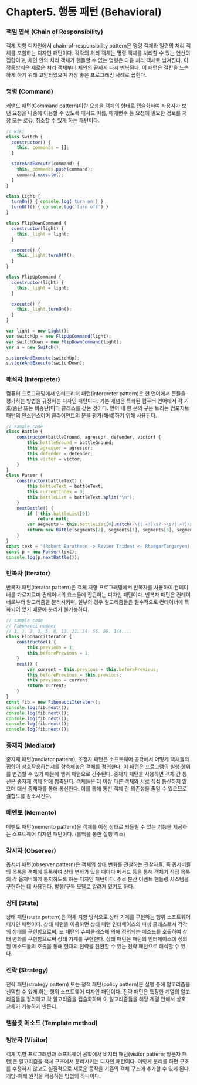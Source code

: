 # Chapter5. 행동 패턴 (Behavioral)

### 책임 연쇄 (Chain of Responsibility)
객체 지향 디자인에서 chain-of-responsibility pattern은 명령 객체와 일련의 처리 객체를 포함하는 디자인 패턴이다. 각각의 처리 객체는 명령 객체를 처리할 수 있는 연산의 집합이고, 체인 안의 처리 객체가 핸들할 수 없는 명령은 다음 처리 객체로 넘겨진다. 이 작동방식은 새로운 처리 객체부터 체인의 끝까지 다시 반복된다.
이 패턴은 결합을 느슨하게 하기 위해 고안되었으며 가장 좋은 프로그래밍 사례로 꼽힌다.  

### 명령 (Command)
커맨드 패턴(Command pattern)이란 요청을 객체의 형태로 캡슐화하여 사용자가 보낸 요청을 나중에 이용할 수 있도록 매서드 이름, 매개변수 등 요청에 필요한 정보를 저장 또는 로깅, 취소할 수 있게 하는 패턴이다.
```js
// wiki
class Switch {
  constructor() {
    this._commands = [];
  }

  storeAndExecute(command) {
    this._commands.push(command);
    command.execute();
  }
}

class Light {
  turnOn() { console.log('turn on') }
  turnOff() { console.log('turn off') }
}

class FlipDownCommand {
  constructor(light) {
    this._light = light;
  }

  execute() {
    this._light.turnOff();
  }
}

class FlipUpCommand {
  constructor(light) {
    this._light = light;
  }

  execute() {
    this._light.turnOn();
  }
}

var light = new Light();
var switchUp = new FlipUpCommand(light);
var switchDown = new FlipDownCommand(light);
var s = new Switch();

s.storeAndExecute(switchUp);
s.storeAndExecute(switchDown);
```

### 해석자 (Interpreter)
컴퓨터 프로그래밍에서 인터프리터 패턴(interpreter pattern)은 한 언어에서 문들을 평가하는 방법을 규정하는 디자인 패턴이다. 기본 개념은 특화된 컴퓨터 언어에서 각 기호(종단 또는 비종단)마다 클래스를 갖는 것이다. 언어 내 한 문의 구문 트리는 컴포지트 패턴의 인스턴스이며 클라이언트의 문을 평가(해석)하기 위해 사용된다.
```js
// sample code
class Battle {
    constructor(battleGround, agressor, defender, victor) {
        this.battleGround = battleGround;
        this.agressor = agressor;
        this.defender = defender;
        this.victor = victor;
    }
}
class Parser {
    constructor(battleText) {
        this.battleText = battleText;
        this.currentIndex = 0;
        this.battleList = battleText.split("\n");
    }
    nextBattle() {
        if (!this.battleList[0])
            return null;
        var segments = this.battleList[0].match(/\((.+?)\s?->\s?(.+?)\s?<-\s?(.+?)\s?->\s?(.+)/);
        return new Battle(segments[2], segments[1], segments[3], segments[4]);
    }
}
const text = "(Robert Baratheon -> Revier Trident <- RhaegarTargaryen) -> Robert Baratheon";
const p = new Parser(text);
console.log(p.nextBattle());
```

### 반복자 (Iterator)
반복자 패턴(iterator pattern)은 객체 지향 프로그래밍에서 반복자를 사용하여 컨테이너를 가로지르며 컨테이너의 요소들에 접근하는 디자인 패턴이다. 반복자 패턴은 컨테이너로부터 알고리즘을 분리시키며, 일부의 경우 알고리즘들은 필수적으로 컨테이너에 특화되어 있기 때문에 분리가 불가능하다.
```js
// sample code
// Fibonacci number
// 1, 1, 2, 3, 5, 8, 13, 21, 34, 55, 89, 144,...
class FibonacciIterator {
    constructor() {
        this.previous = 1;
        this.beforePrevious = 1;
    }
    next() {
        var current = this.previous + this.beforePrevious;
        this.beforePrevious = this.previous;
        this.previous = current;
        return current;
    }
}
const fib = new FibonacciIterator();
console.log(fib.next());
console.log(fib.next());
console.log(fib.next());
console.log(fib.next());
console.log(fib.next());
```

### 중재자 (Mediator)
중자재 패턴(mediator pattern), 조정자 패턴은 소프트웨어 공학에서 어떻게 객체들의 집합이 상호작용하는지를 함축해놓은 객체를 정의한다. 이 패턴은 프로그램의 실행 행위를 변경할 수 있기 때문에 행위 패턴으로 간주된다.
중재자 패턴을 사용하면 객체 간 통신은 중자재 객체 안에 함축된다. 객체들은 더 이상 다른 객체와 서로 직접 통신하지 않으며 대신 중재자를 통해 통신한다. 이를 통해 통신 객체 간 의존성을 줄일 수 있으므로 결합도를 감소시킨다.

### 메멘토 (Memento)
메멘토 패턴(memento pattern)은 객체를 이전 상태로 되돌릴 수 있는 기능을 제공하는 소프트웨어 디자인 패턴이다. (롤백을 통한 실행 취소)

### 감시자 (Observer)
옵서버 패턴(observer pattern)은 객체의 상태 변화를 관찰하는 관찰자들, 즉 옵저버들의 목록을 객체에 등록하여 상태 변화가 있을 때마다 메서드 등을 통해 객체가 직접 목록의 각 옵저버에게 통지하도록 하는 디자인 패턴이다. 주로 분산 이벤트 핸들링 시스템을 구현하는 데 사용된다. 발행/구독 모델로 알려져 있기도 하다.  


### 상태 (State)
상태 패턴(state pattern)은 객체 지향 방식으로 상태 기계를 구현하는 행위 소프트웨어 디자인 패턴이다. 상태 패턴을 이용하면 상태 패턴 인터페이스의 파생 클래스로서 각각의 상태를 구현함으로써, 또 패턴의 슈퍼클래스에 의해 정의되는 메소드를 호출하여 상태 변화를 구현함으로써 상태 기계를 구현한다.
상태 패턴은 패턴의 인터페이스에 정의된 메소드들의 호출을 통해 현재의 전략을 전환할 수 있는 전략 패턴으로 해석할 수 있다.

### 전략 (Strategy)
전략 패턴(strategy pattern) 또는 정책 패턴(policy pattern)은 실행 중에 알고리즘을 선택할 수 있게 하는 행위 소프트웨어 디자인 패턴이다. 전략 패턴은 특정한 계열의 알고리즘들을 정의하고 각 알고리즘을 캡슐화하며 이 알고리즘들을 해당 계열 안에서 상호 교체가 가능하게 만든다.

### 템플릿 메소드 (Template method)

### 방문자 (Visitor)
객체 지향 프로그래밍과 소프트웨어 공학에서 비지터 패턴(visitor pattern; 방문자 패턴)은 알고리즘을 객체 구조에서 분리시키는 디자인 패턴이다. 이렇게 분리를 하면 구조를 수정하지 않고도 실질적으로 새로운 동작을 기존의 객체 구조에 추가할 수 있게 된다. 개방-폐쇄 원칙을 적용하는 방법의 하나이다.
